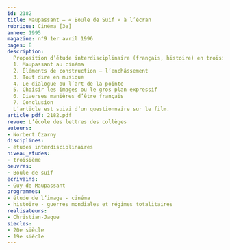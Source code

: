 ```yaml
---
id: 2182
title: Maupassant – « Boule de Suif » à l’écran 
rubrique: Cinéma [3e]
annee: 1995
magazine: n°9 1er avril 1996
pages: 8
description: 
  Proposition d’étude interdisciplinaire (français, histoire) en troisième – analyse du film tiré de la nouvelle de Maupassant par Christian-Jaque en 1945.
  1. Maupassant au cinéma
  2. Éléments de construction – l’enchâssement
  3. Tout dire en musique
  4. Le dialogue ou l’art de la pointe
  5. Choisir les images ou le gros plan expressif
  6. Diverses manières d’être français
  7. Conclusion
  L’article est suivi d’un questionnaire sur le film.
article_pdf: 2182.pdf
revue: L’école des lettres des collèges
auteurs:
- Norbert Czarny
disciplines:
- études interdisciplinaires
niveau_etudes:
- troisième
oeuvres:
- Boule de suif
ecrivains:
- Guy de Maupassant
programmes:
- étude de l’image - cinéma
- histoire - guerres mondiales et régimes totalitaires
realisateurs:
- Christian-Jaque
siecles:
- 20e siècle
- 19e siècle
---
```

